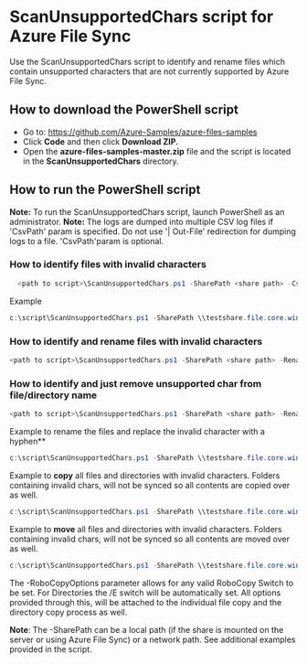 # ScanUnsupportedChars script for Azure File Sync

Use the ScanUnsupportedChars script to identify and rename files which contain unsupported characters that are not currently supported by Azure File Sync. 

## How to download the PowerShell script

- Go to: https://github.com/Azure-Samples/azure-files-samples
- Click **Code** and then click **Download ZIP.**
- Open the **azure-files-samples-master.zip** file and the script is located in the **ScanUnsupportedChars** directory.

## How to run the PowerShell script

**Note:** To run the ScanUnsupportedChars script, launch PowerShell as an administrator.
**Note:** The logs are dumped into multiple CSV log files if 'CsvPath' param is specified. Do not use '| Out-File' redirection for dumping logs to a file. 'CsvPath'param is optional.

### How to identify files with invalid characters

```powershell
  <path to script>\ScanUnsupportedChars.ps1 -SharePath <share path> -CsvPath <DirectoryPathForCSVFiles>
```

Example
```powershell
c:\script\ScanUnsupportedChars.ps1 -SharePath \\testshare.file.core.windows.net\filesharename -CsvPath C:\logpath
```

### How to identify and rename files with invalid characters
```powershell
<path to script>\ScanUnsupportedChars.ps1 -SharePath <share path> -RenameItems -ReplacementString <string> -CsvPath <DirectoryPathForCSVFiles>
```

### How to identify and just remove unsupported char from file/directory name
```powershell
<path to script>\ScanUnsupportedChars.ps1 -SharePath <share path> -RenameItems -CsvPath <DirectoryPathForCSVFiles>
```

Example to rename the files and replace the invalid character with a hyphen**
```powershell
c:\script\ScanUnsupportedChars.ps1 -SharePath \\testshare.file.core.windows.net\filesharename -RenameItems -ReplacementString "-" -CsvPath C:\logpath
```

Example to **copy** all files and directories with invalid characters.
Folders containing invalid chars, will not be synced so all contents are copied over as well.
```powershell
c:\script\ScanUnsupportedChars.ps1 -SharePath \\testshare.file.core.windows.net\filesharename -DestinationPath '\\some\share'
```

Example to **move** all files and directories with invalid characters.
Folders containing invalid chars, will not be synced so all contents are moved over as well.
```powershell
c:\script\ScanUnsupportedChars.ps1 -SharePath \\testshare.file.core.windows.net\filesharename -DestinationPath '\\some\share' -RoboCopyOptions '/MOV'
```

The -RoboCopyOptions parameter allows for any valid RoboCopy Switch to be set. For Directories the /E switch will be automatically set. All options provided through this, will be attached to the individual file copy and the directory copy process as well.

**Note**: The -SharePath can be a local path (if the share is mounted on the server or using Azure File Sync) or a network path. See additional examples provided in the script.
